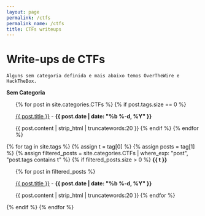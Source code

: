 ```yaml
---
layout: page
permalink: /ctfs
permalink_name: /ctfs
title: CTFs writeups
---
```


# Write-ups de CTFs
`Alguns sem categoria definida e mais abaixo temos OverTheWire e HackTheBox.`

<strong>Sem Categoria</strong>
<ul>
{% for post in site.categories.CTFs %}
  {% if post.tags.size == 0 %}
  <p><a href="{{ post.url }}">{{ post.title }}</a> - <b>{{ post.date | date: "%b %-d, %Y" }}</b></p>

  {{ post.content | strip_html | truncatewords:20 }}
  {% endif %}
{% endfor %}
</ul>

{% for tag in site.tags %}
  {% assign t = tag[0] %}
  {% assign posts = tag[1] %}
  {% assign filtered_posts = site.categories.CTFs | where_exp: "post", "post.tags contains t" %}
  {% if filtered_posts.size > 0 %}
    <strong>{{ t }}</strong>
    <ul>
      {% for post in filtered_posts %}
        <p><a href="{{ post.url }}">{{ post.title }}</a> - <b>{{ post.date | date: "%b %-d, %Y" }}</b></p>
        {{ post.content | strip_html | truncatewords:20 }}
      {% endfor %}
    </ul>
  {% endif %}
{% endfor %}
